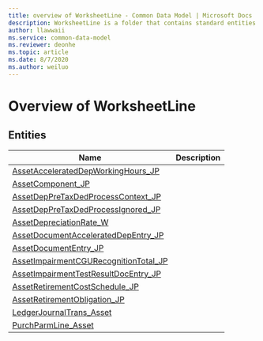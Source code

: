 ```yaml
---
title: overview of WorksheetLine - Common Data Model | Microsoft Docs
description: WorksheetLine is a folder that contains standard entities related to the Common Data Model.
author: llawwaii
ms.service: common-data-model
ms.reviewer: deonhe
ms.topic: article
ms.date: 8/7/2020
ms.author: weiluo
---
```


# Overview of WorksheetLine


## Entities

|Name|Description|
|---|---|
|[AssetAcceleratedDepWorkingHours_JP](AssetAcceleratedDepWorkingHours_JP.md)||
|[AssetComponent_JP](AssetComponent_JP.md)||
|[AssetDepPreTaxDedProcessContext_JP](AssetDepPreTaxDedProcessContext_JP.md)||
|[AssetDepPreTaxDedProcessIgnored_JP](AssetDepPreTaxDedProcessIgnored_JP.md)||
|[AssetDepreciationRate_W](AssetDepreciationRate_W.md)||
|[AssetDocumentAcceleratedDepEntry_JP](AssetDocumentAcceleratedDepEntry_JP.md)||
|[AssetDocumentEntry_JP](AssetDocumentEntry_JP.md)||
|[AssetImpairmentCGURecognitionTotal_JP](AssetImpairmentCGURecognitionTotal_JP.md)||
|[AssetImpairmentTestResultDocEntry_JP](AssetImpairmentTestResultDocEntry_JP.md)||
|[AssetRetirementCostSchedule_JP](AssetRetirementCostSchedule_JP.md)||
|[AssetRetirementObligation_JP](AssetRetirementObligation_JP.md)||
|[LedgerJournalTrans_Asset](LedgerJournalTrans_Asset.md)||
|[PurchParmLine_Asset](PurchParmLine_Asset.md)||
